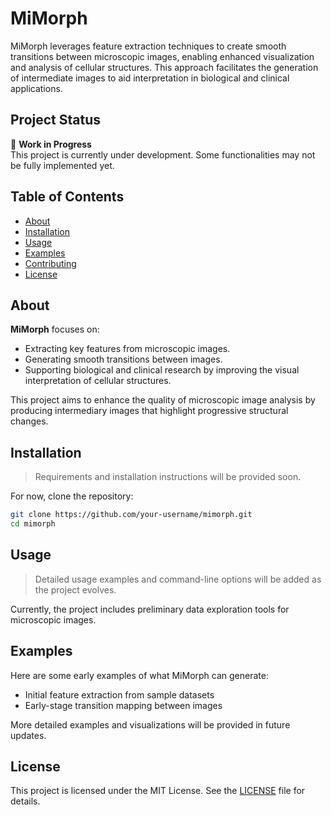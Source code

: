 # MiMorph

MiMorph leverages feature extraction techniques to create smooth transitions between microscopic images, enabling enhanced visualization and analysis of cellular structures. This approach facilitates the generation of intermediate images to aid interpretation in biological and clinical applications.

## Project Status

🚧 **Work in Progress**  
This project is currently under development. Some functionalities may not be fully implemented yet.

## Table of Contents

- [About](#about)
- [Installation](#installation)
- [Usage](#usage)
- [Examples](#examples)
- [Contributing](#contributing)
- [License](#license)

## About

**MiMorph** focuses on:
- Extracting key features from microscopic images.
- Generating smooth transitions between images.
- Supporting biological and clinical research by improving the visual interpretation of cellular structures.

This project aims to enhance the quality of microscopic image analysis by producing intermediary images that highlight progressive structural changes.

## Installation

> Requirements and installation instructions will be provided soon.

For now, clone the repository:

```bash
git clone https://github.com/your-username/mimorph.git
cd mimorph
```

## Usage

> Detailed usage examples and command-line options will be added as the project evolves.

Currently, the project includes preliminary data exploration tools for microscopic images.

## Examples

Here are some early examples of what MiMorph can generate:

- Initial feature extraction from sample datasets
- Early-stage transition mapping between images

More detailed examples and visualizations will be provided in future updates.

## License

This project is licensed under the MIT License. See the [LICENSE](LICENSE) file for details.
